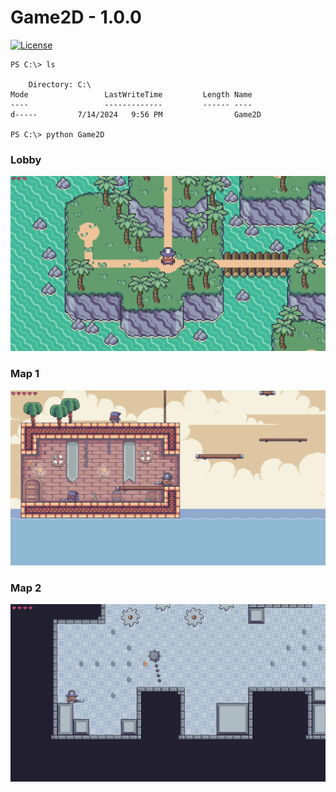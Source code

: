 # Game2D - 1.0.0
[![License](https://img.shields.io/github/license/mashape/apistatus.svg)](https://github.com/PhcNguyen/Game2D/blob/main/.github/LICENSE)

```
PS C:\> ls

    Directory: C:\
Mode                 LastWriteTime         Length Name
----                 -------------         ------ ----
d-----         7/14/2024   9:56 PM                Game2D

PS C:\> python Game2D
```
### Lobby
![Lobby](https://github.com/PhcNguyen/Game2D/blob/main/.github/images/image2.png)

### Map 1
![Map1](https://github.com/PhcNguyen/Game2D/blob/main/.github/images/image1.png)

### Map 2
![Map2](https://github.com/PhcNguyen/Game2D/blob/main/.github/images/image3.png)